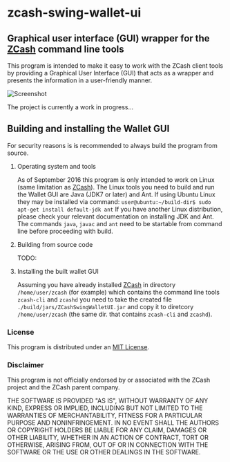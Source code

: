 # zcash-swing-wallet-ui

## Graphical user interface (GUI) wrapper for the [ZCash](https://z.cash/) command line tools

This program is intended to make it easy to work with the ZCash client tools
by providing a Graphical User Interface (GUI) that acts as a wrapper and 
presents the information in a user-friendly manner.

![Screenshot](https://github.com/vaklinov/zcash-swing-wallet-ui/raw/master/docs/ZCashWallet.png "Main Window")


The project is currently a work in progress...

## Building and installing the Wallet GUI

For security reasons is is recommended to always build the program from source. 

1. Operating system and tools

   As of September 2016 this program is only intended to work on Linux (same limitation as [ZCash](https://z.cash/)). The Linux tools you need to build and run the Wallet GUI are Java (JDK7 or later) and Ant. If using Ubuntu Linux they may be installed via command: `user@ubuntu:~/build-dir$ sudo apt-get install default-jdk ant` If you have another Linux distribution, please check your relevant documentation on installing JDK and Ant. The commands `java`, `javac` and `ant` need to be startable from command line before proceeding with build.

2. Building from source code

   TODO:

3. Installing the built wallet GUI

   Assuming you have already installed [ZCash](https://z.cash/) in directory `/home/user/zcash` (for example) which contains the command line tools `zcash-cli` and `zcashd` you need to take the created file `./build/jars/ZCashSwingWalletUI.jar` and copy it to diretcory `/home/user/zcash` (the same dir. that contains `zcash-cli` and `zcashd`).


### License
This program is distributed under an [MIT License](https://github.com/vaklinov/zcash-swing-wallet-ui/raw/master/LICENSE).

### Disclaimer
This program is not officially endorsed by or associated with the ZCash project and the ZCash parent company.

THE SOFTWARE IS PROVIDED "AS IS", WITHOUT WARRANTY OF ANY KIND, EXPRESS OR
IMPLIED, INCLUDING BUT NOT LIMITED TO THE WARRANTIES OF MERCHANTABILITY,
FITNESS FOR A PARTICULAR PURPOSE AND NONINFRINGEMENT. IN NO EVENT SHALL THE
AUTHORS OR COPYRIGHT HOLDERS BE LIABLE FOR ANY CLAIM, DAMAGES OR OTHER
LIABILITY, WHETHER IN AN ACTION OF CONTRACT, TORT OR OTHERWISE, ARISING FROM,
OUT OF OR IN CONNECTION WITH THE SOFTWARE OR THE USE OR OTHER DEALINGS IN THE
SOFTWARE.
